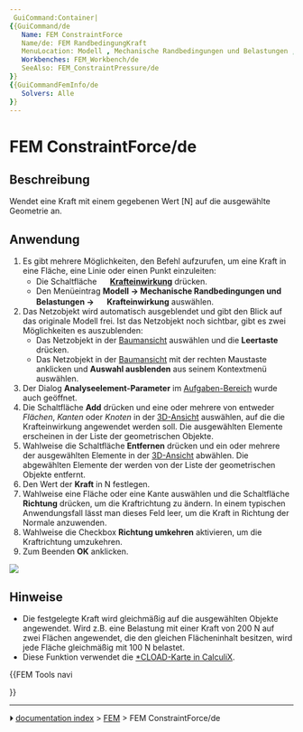 ```yaml
---
 GuiCommand:Container|
{{GuiCommand/de
   Name: FEM ConstraintForce
   Name/de: FEM RandbedingungKraft
   MenuLocation: Modell , Mechanische Randbedingungen und Belastungen , Randbedingung Krafteinwirkung
   Workbenches: FEM_Workbench/de
   SeeAlso: FEM_ConstraintPressure/de
}}
{{GuiCommandFemInfo/de
   Solvers: Alle
}}
---
```


# FEM ConstraintForce/de



## Beschreibung

Wendet eine Kraft mit einem gegebenen Wert \[N\] auf die ausgewählte Geometrie an.



## Anwendung

1.  Es gibt mehrere Möglichkeiten, den Befehl aufzurufen, um eine Kraft in eine Fläche, eine Linie oder einen Punkt einzuleiten:
    -   Die Schaltfläche **<img src="images/FEM_ConstraintForce.svg" width=16px> [Krafteinwirkung](FEM_ConstraintForce/de.md)** drücken.
    -   Den Menüeintrag **Modell → Mechanische Randbedingungen und Belastungen →  <img src="images/FEM_ConstraintForce.svg" width=16px> Krafteinwirkung** auswählen.
2.  Das Netzobjekt wird automatisch ausgeblendet und gibt den Blick auf das originale Modell frei. Ist das Netzobjekt noch sichtbar, gibt es zwei Möglichkeiten es auszublenden:
    -   Das Netzobjekt in der [Baumansicht](Tree_view/de.md) auswählen und die **Leertaste** drücken.
    -   Das Netzobjekt in der [Baumansicht](Tree_view/de.md) mit der rechten Maustaste anklicken und **Auswahl ausblenden** aus seinem Kontextmenü auswählen.
3.  Der Dialog **Analyseelement-Parameter** im [Aufgaben-Bereich](Task_panel/de.md) wurde auch geöffnet.
4.  Die Schaltfläche **Add** drücken und eine oder mehrere von entweder *Flächen*, *Kanten* oder *Knoten* in der [3D-Ansicht](3D_view/de.md) auswählen, auf die die Krafteinwirkung angewendet werden soll. Die ausgewählten Elemente erscheinen in der Liste der geometrischen Objekte.
5.  Wahlweise die Schaltfläche **Entfernen** drücken und ein oder mehrere der ausgewählten Elemente in der [3D-Ansicht](3D_view/de.md) abwählen. Die abgewählten Elemente der werden von der Liste der geometrischen Objekte entfernt.
6.  Den Wert der **Kraft** in N festlegen.
7.  Wahlweise eine Fläche oder eine Kante auswählen und die Schaltfläche **Richtung** drücken, um die Kraftrichtung zu ändern. In einem typischen Anwendungsfall lässt man dieses Feld leer, um die Kraft in Richtung der Normale anzuwenden.
8.  Wahlweise die Checkbox **Richtung umkehren** aktivieren, um die Kraftrichtung umzukehren.
9.  Zum Beenden **OK** anklicken.

![](images/FEM_ConstraintForce_example.JPG )



## Hinweise

-   Die festgelegte Kraft wird gleichmäßig auf die ausgewählten Objekte angewendet. Wird z.B. eine Belastung mit einer Kraft von 200 N auf zwei Flächen angewendet, die den gleichen Flächeninhalt besitzen, wird jede Fläche gleichmäßig mit 100 N belastet.
-   Diese Funktion verwendet die [\*CLOAD-Karte in CalculiX](https://web.mit.edu/calculix_v2.7/CalculiX/ccx_2.7/doc/ccx/node172.html).





{{FEM Tools navi

}}



---
⏵ [documentation index](../README.md) > [FEM](Category_FEM.md) > FEM ConstraintForce/de
